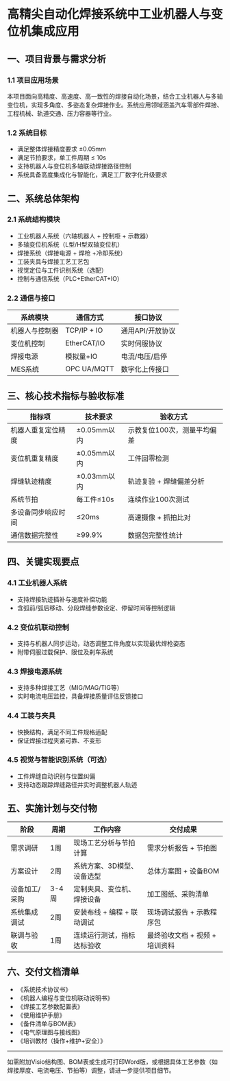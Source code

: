 ​	

# 高精尖自动化焊接系统中工业机器人与变位机集成应用

## 一、项目背景与需求分析

### 1.1 项目应用场景

本项目面向高精度、高速度、高一致性的焊接自动化场景，结合工业机器人与多轴变位机，实现多角度、多姿态复杂焊接作业。系统应用领域涵盖汽车零部件焊接、工程机械、轨道交通、压力容器等行业。

### 1.2 系统目标

- 满足整体焊接精度要求 ±0.05mm
- 满足节拍要求，单工件周期 ≤ 10s
- 支持机器人与变位机多轴联动焊接路径控制
- 系统具备高度集成化与智能化，满足工厂数字化升级要求

## 二、系统总体架构

### 2.1 系统结构模块

- 工业机器人系统（六轴机器人 + 控制柜 + 示教器）
- 多轴变位机系统（L型/H型双轴变位机）
- 焊接系统（焊接电源 + 焊枪 +冷却系统）
- 工装夹具与焊接工艺工艺包
- 视觉定位与工件识别系统（选配）
- 控制与通信系统（PLC+EtherCAT+IO）

### 2.2 通信与接口

| 系统模块       | 通信方式    | 接口协议         |
| -------------- | ----------- | ---------------- |
| 机器人与控制器 | TCP/IP + IO | 通用API/开放协议 |
| 变位机控制     | EtherCAT/IO | 实时伺服协议     |
| 焊接电源       | 模拟量+IO   | 电流/电压/启停   |
| MES系统        | OPC UA/MQTT | 数字化上传接口   |

## 三、核心技术指标与验收标准

| 指标项             | 技术要求    | 验收方式                    |
| ------------------ | ----------- | --------------------------- |
| 机器人重复定位精度 | ±0.05mm以内 | 示教复位100次，测量平均偏差 |
| 变位机重复精度     | ±0.05mm以内 | 工件回零检测                |
| 焊缝轨迹精度       | ±0.03mm以内 | 轨迹复验 + 焊缝偏差分析     |
| 系统节拍           | 每工件≤10s  | 连续作业100次测试           |
| 多设备同步响应时间 | ≤20ms       | 高速摄像 + 抓拍比对         |
| 通信数据完整性     | ≥99.9%      | 数据包完整性统计            |

## 四、关键实现要点

### 4.1 工业机器人系统

- 支持焊接轨迹插补与速度补偿功能
- 含弧前/弧后移动、分段焊缝参数设定、停留时间等控制逻辑

### 4.2 变位机联动控制

- 支持与机器人同步运动，动态调整工件角度以实现最优焊枪姿态
- 附带伺服过载保护、限位及刹车系统

### 4.3 焊接电源系统

- 支持多种焊接工艺（MIG/MAG/TIG等）
- 实时电流电压监控，具备焊接质量评估反馈接口

### 4.4 工装与夹具

- 快换结构，满足不同工件规格适配
- 保证焊接过程夹紧可靠、不变形

### 4.5 视觉与智能识别系统（可选）

- 工件焊缝自动识别与位置纠偏
- 支持动态跟踪焊缝路径并实时调整机器人轨迹

## 五、实施计划与交付物

| 阶段          | 周期  | 工作内容                   | 交付成果                       |
| ------------- | ----- | -------------------------- | ------------------------------ |
| 需求调研      | 1周   | 现场工艺分析与节拍计算     | 需求分析报告 + 节拍图          |
| 方案设计      | 2周   | 系统方案、3D模型、设备选型 | 总体方案图 + 设备BOM           |
| 设备加工/采购 | 3-4周 | 定制夹具、变位机、焊接设备 | 加工图纸、采购清单             |
| 系统集成调试  | 2周   | 安装布线 + 编程 + 联动调试 | 现场调试报告 + 示教程序包      |
| 联调与验收    | 1周   | 连续运行测试，指标达标验收 | 最终验收文档 + 视频 + 培训资料 |

## 六、交付文档清单

- 《系统技术协议书》
- 《机器人编程与变位机联动说明书》
- 《焊接工艺参数配置表》
- 《使用维护手册》
- 《备件清单与BOM表》
- 《电气原理图与接线图》
- 《培训教材（操作+维护+安全）》

------

如需附加Visio结构图、BOM表或生成可打印Word版，或根据具体工艺参数（如焊接厚度、电流电压、节拍等）调整，请进一步提供项目细节。